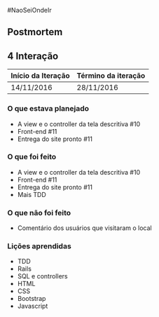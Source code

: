 ﻿#NaoSeiOndeIr

## Postmortem

## 4 Interação

Início da Iteração | Término da iteração
------------ | -------------
14/11/2016 | 28/11/2016


### O que estava planejado
* A view e o controller da tela descritiva #10
* Front-end #11
* Entrega do site pronto #11

### O que foi feito
* A view e o controller da tela descritiva #10
* Front-end #11
* Entrega do site pronto #11
* Mais TDD

### O que não foi feito
* Comentário dos usuários que visitaram o local

### Lições aprendidas
* TDD
* Rails
* SQL e controllers
* HTML
* CSS
* Bootstrap
* Javascript
